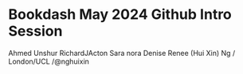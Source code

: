 # Bookdash May 2024 Github Intro Session

Ahmed Unshur
RichardJActon
Sara
nora
Denise
Renee (Hui Xin) Ng / London/UCL /@nghuixin 
